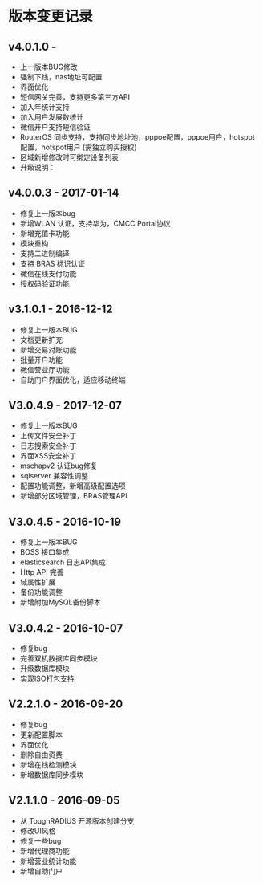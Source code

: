 # 版本变更记录


## v4.0.1.0 - 

- 上一版本BUG修改
- 强制下线，nas地址可配置
- 界面优化
- 短信网关完善，支持更多第三方API
- 加入年统计支持
- 加入用户发展数统计
- 微信开户支持短信验证
- RouterOS 同步支持，支持同步地址池，pppoe配置，pppoe用户，hotspot配置，hotspot用户 (需独立购买授权)
- 区域新增修改时可绑定设备列表
- 升级说明：


## v4.0.0.3 - 2017-01-14

- 修复上一版本bug
- 新增WLAN 认证，支持华为，CMCC Portal协议
- 新增充值卡功能
- 模块重构
- 支持二进制编译
- 支持 BRAS 标识认证
- 微信在线支付功能
- 授权码验证功能


## v3.1.0.1 - 2016-12-12

- 修复上一版本BUG
- 文档更新扩充
- 新增交易对账功能
- 批量开户功能
- 微信营业厅功能
- 自助门户界面优化，适应移动终端


## V3.0.4.9 - 2017-12-07

- 修复上一版本BUG
- 上传文件安全补丁
- 日志搜索安全补丁
- 界面XSS安全补丁
- mschapv2 认证bug修复
- sqlserver 兼容性调整
- 配置功能调整，新增高级配置选项
- 新增部分区域管理，BRAS管理API


## V3.0.4.5 - 2016-10-19

- 修复上一版本BUG
- BOSS 接口集成
- elasticsearch 日志API集成
- Http API 完善
- 域属性扩展
- 备份功能调整
- 新增附加MySQL备份脚本


## V3.0.4.2 - 2016-10-07

- 修复bug
- 完善双机数据库同步模块
- 升级数据库模块
- 实现ISO打包支持

## V2.2.1.0 - 2016-09-20

- 修复bug
- 更新配置脚本
- 界面优化
- 删除自由资费
- 新增在线检测模块
- 新增数据库同步模块

## V2.1.1.0 - 2016-09-05

- 从 ToughRADIUS 开源版本创建分支
- 修改UI风格
- 修复一些bug
- 新增代理商功能
- 新增营业统计功能
- 新增自助门户
















